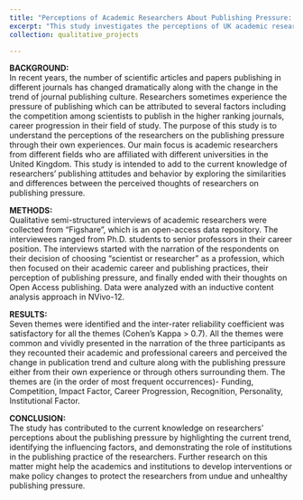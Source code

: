 ```yaml
---
title: "Perceptions of Academic Researchers About Publishing Pressure: A Thematic Analysis"
excerpt: "This study investigates the perceptions of UK academic researchers about the pressures of publishing in scientific journals. Using qualitative interviews from various career stages, it identifies key themes like funding, competition, impact factor, career progression, recognition, personality, and institutional factors. The findings highlight the complexities of publishing pressure and suggest the need for strategies to support researchers in managing these challenges.<br/>"
collection: qualitative_projects

---
```

<b>BACKGROUND:</b>  
In recent years, the number of scientific articles and papers publishing in different journals has changed dramatically along with the change in the trend of journal publishing culture. Researchers sometimes experience the pressure of publishing which can be attributed to several factors including the competition among scientists to publish in the higher ranking journals, career progression in their field of study. The purpose of this study is to understand the perceptions of the researchers on the publishing pressure through their own experiences. Our main focus is academic researchers from different fields who are affiliated with different universities in the United Kingdom. This study is intended to add to the current knowledge of researchers’ publishing attitudes and behavior by exploring the similarities and differences between the perceived thoughts of researchers on publishing pressure.

<b>METHODS:</b>  
Qualitative semi-structured interviews of academic researchers were collected from “Figshare”, which is an open-access data repository. The interviewees ranged from Ph.D. students to senior professors in their career position. The interviews started with the narration of the respondents on their decision of choosing “scientist or researcher” as a profession, which then focused on their academic career and publishing practices, their perception of publishing pressure, and finally ended with their thoughts on Open Access publishing. Data were analyzed with an inductive content analysis approach in NVivo-12.

<b>RESULTS:</b>  
Seven themes were identified and the inter-rater reliability coefficient was satisfactory for all the themes (Cohen’s Kappa > 0.7). All the themes were common and vividly presented in the narration of the three participants as they recounted their academic and professional careers and perceived the change in publication trend and culture along with the publishing pressure either from their own experience or through others surrounding them. The themes are (in the order of most frequent occurrences)- Funding, Competition, Impact Factor, Career Progression, Recognition, Personality, Institutional Factor.

<b>CONCLUSION:</b>  
The study has contributed to the current knowledge on researchers’ perceptions about the publishing pressure by highlighting the current trend, identifying the influencing factors, and demonstrating the role of institutions in the publishing practice of the researchers. Further research on this matter might help the academics and institutions to develop interventions or make policy changes to protect the researchers from undue and unhealthy publishing pressure.
